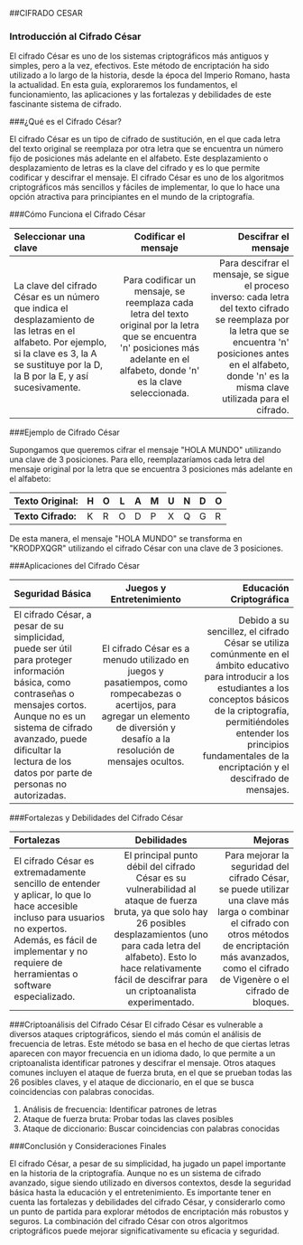 ##CIFRADO CESAR
### Introducción al Cifrado César

El cifrado César es uno de los sistemas criptográficos más antiguos y simples, pero a la vez, efectivos. Este método de encriptación ha sido utilizado a lo largo de la historia, desde la época del Imperio Romano, hasta la actualidad. En esta guía, exploraremos los fundamentos, el funcionamiento, las aplicaciones y las fortalezas y debilidades de este fascinante sistema de cifrado.

###¿Qué es el Cifrado César?

El cifrado César es un tipo de cifrado de sustitución, en el que cada letra del texto original se reemplaza por otra letra que se encuentra un número fijo de posiciones más adelante en el alfabeto. Este desplazamiento o desplazamiento de letras es la clave del cifrado y es lo que permite codificar y descifrar el mensaje. El cifrado César es uno de los algoritmos criptográficos más sencillos y fáciles de implementar, lo que lo hace una opción atractiva para principiantes en el mundo de la criptografía.

###Cómo Funciona el Cifrado César

| Seleccionar una clave  | Codificar el mensaje  | Descifrar el mensaje |
| :------------ |:---------------:| -----:|
|La clave del cifrado César es un número que indica el desplazamiento de las letras en el alfabeto. Por ejemplo, si la clave es 3, la A se sustituye por la D, la B por la E, y así sucesivamente.| Para codificar un mensaje, se reemplaza cada letra del texto original por la letra que se encuentra 'n' posiciones más adelante en el alfabeto, donde 'n' es la clave seleccionada. | Para descifrar el mensaje, se sigue el proceso inverso: cada letra del texto cifrado se reemplaza por la letra que se encuentra 'n' posiciones antes en el alfabeto, donde 'n' es la misma clave utilizada para el cifrado. |

###Ejemplo de Cifrado César

Supongamos que queremos cifrar el mensaje "HOLA MUNDO" utilizando una clave de 3 posiciones. Para ello, reemplazaríamos cada letra del mensaje original por la letra que se encuentra 3 posiciones más adelante en el alfabeto:

| Texto Original: | H | O | L | A | M | U | N | D | O |
| ------------- | ----- |---- |---- |---- |---- |---- |---- |---- |---- |
|**Texto Cifrado:**| K | R | O | D | P | X | Q | G | R |

De esta manera, el mensaje "HOLA MUNDO" se transforma en "KRODPXQGR" utilizando el cifrado César con una clave de 3 posiciones.

###Aplicaciones del Cifrado César

|Seguridad Básica  |Juegos y Entretenimiento | Educación Criptográfica |
| :------------ |:---------------:| -----:|
|El cifrado César, a pesar de su simplicidad, puede ser útil para proteger información básica, como contraseñas o mensajes cortos. Aunque no es un sistema de cifrado avanzado, puede dificultar la lectura de los datos por parte de personas no autorizadas. |El cifrado César es a menudo utilizado en juegos y pasatiempos, como rompecabezas o acertijos, para agregar un elemento de diversión y desafío a la resolución de mensajes ocultos.|Debido a su sencillez, el cifrado César se utiliza comúnmente en el ámbito educativo para introducir a los estudiantes a los conceptos básicos de la criptografía, permitiéndoles entender los principios fundamentales de la encriptación y el descifrado de mensajes.|

###Fortalezas y Debilidades del Cifrado César

|Fortalezas  |Debilidades |Mejoras|
| :------------ |:---------------:| -----:|
|El cifrado César es extremadamente sencillo de entender y aplicar, lo que lo hace accesible incluso para usuarios no expertos. Además, es fácil de implementar y no requiere de herramientas o software especializado. |El principal punto débil del cifrado César es su vulnerabilidad al ataque de fuerza bruta, ya que solo hay 26 posibles desplazamientos (uno para cada letra del alfabeto). Esto lo hace relativamente fácil de descifrar para un criptoanalista experimentado.|Para mejorar la seguridad del cifrado César, se puede utilizar una clave más larga o combinar el cifrado con otros métodos de encriptación más avanzados, como el cifrado de Vigenère o el cifrado de bloques.|

###Criptoanálisis del Cifrado César
El cifrado César es vulnerable a diversos ataques criptográficos, siendo el más común el análisis de frecuencia de letras. Este método se basa en el hecho de que ciertas letras aparecen con mayor frecuencia en un idioma dado, lo que permite a un criptoanalista identificar patrones y descifrar el mensaje. Otros ataques comunes incluyen el ataque de fuerza bruta, en el que se prueban todas las 26 posibles claves, y el ataque de diccionario, en el que se busca coincidencias con palabras conocidas.

1. Análisis de frecuencia: Identificar patrones de letras
2. Ataque de fuerza bruta: Probar todas las claves posibles
3. Ataque de diccionario: Buscar coincidencias con palabras conocidas

###Conclusión y Consideraciones Finales

El cifrado César, a pesar de su simplicidad, ha jugado un papel importante en la historia de la criptografía. Aunque no es un sistema de cifrado avanzado, sigue siendo utilizado en diversos contextos, desde la seguridad básica hasta la educación y el entretenimiento. Es importante tener en cuenta las fortalezas y debilidades del cifrado César, y considerarlo como un punto de partida para explorar métodos de encriptación más robustos y seguros. La combinación del cifrado César con otros algoritmos criptográficos puede mejorar significativamente su eficacia y seguridad.
